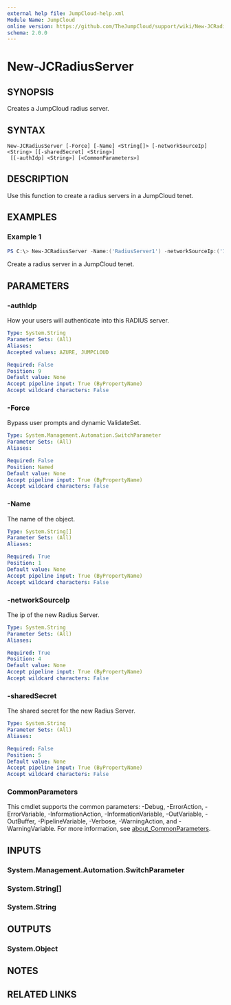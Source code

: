 ```yaml
---
external help file: JumpCloud-help.xml
Module Name: JumpCloud
online version: https://github.com/TheJumpCloud/support/wiki/New-JCRadiusServer
schema: 2.0.0
---
```


# New-JCRadiusServer

## SYNOPSIS
Creates a JumpCloud radius server.

## SYNTAX

```
New-JCRadiusServer [-Force] [-Name] <String[]> [-networkSourceIp] <String> [[-sharedSecret] <String>]
 [[-authIdp] <String>] [<CommonParameters>]
```

## DESCRIPTION
Use this function to create a radius servers in a JumpCloud tenet.

## EXAMPLES

### Example 1
```powershell
PS C:\> New-JCRadiusServer -Name:('RadiusServer1') -networkSourceIp:('111.111.111.111') -sharedSecret:('dUtU9FDvPc8Wdvoc#jKmZr7aJSXv5pR')
```

Create a radius server in a JumpCloud tenet.

## PARAMETERS

### -authIdp
How your users will authenticate into this RADIUS server.

```yaml
Type: System.String
Parameter Sets: (All)
Aliases:
Accepted values: AZURE, JUMPCLOUD

Required: False
Position: 9
Default value: None
Accept pipeline input: True (ByPropertyName)
Accept wildcard characters: False
```

### -Force
Bypass user prompts and dynamic ValidateSet.

```yaml
Type: System.Management.Automation.SwitchParameter
Parameter Sets: (All)
Aliases:

Required: False
Position: Named
Default value: None
Accept pipeline input: True (ByPropertyName)
Accept wildcard characters: False
```

### -Name
The name of the object.

```yaml
Type: System.String[]
Parameter Sets: (All)
Aliases:

Required: True
Position: 1
Default value: None
Accept pipeline input: True (ByPropertyName)
Accept wildcard characters: False
```

### -networkSourceIp
The ip of the new Radius Server.

```yaml
Type: System.String
Parameter Sets: (All)
Aliases:

Required: True
Position: 4
Default value: None
Accept pipeline input: True (ByPropertyName)
Accept wildcard characters: False
```

### -sharedSecret
The shared secret for the new Radius Server.

```yaml
Type: System.String
Parameter Sets: (All)
Aliases:

Required: False
Position: 5
Default value: None
Accept pipeline input: True (ByPropertyName)
Accept wildcard characters: False
```

### CommonParameters
This cmdlet supports the common parameters: -Debug, -ErrorAction, -ErrorVariable, -InformationAction, -InformationVariable, -OutVariable, -OutBuffer, -PipelineVariable, -Verbose, -WarningAction, and -WarningVariable. For more information, see [about_CommonParameters](http://go.microsoft.com/fwlink/?LinkID=113216).

## INPUTS

### System.Management.Automation.SwitchParameter
### System.String[]
### System.String
## OUTPUTS

### System.Object
## NOTES

## RELATED LINKS
